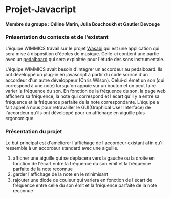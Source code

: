 # Projet-Javacript
#### Membre du groupe : Céline Marin, Julia Bouchoukh et Gautier Devouge
### Présentation du contexte et de l'existant
L’équipe WIMMICS travail sur le projet [Wasabi](http://wasabihome.i3s.unice.fr/) qui est une application qui sera mise à disposition d'écoles de musique. Celle-ci contient une partie avec un [pedalboard](https://wasabi.i3s.unice.fr/dynamicPedalboard/) qui sera exploitée pour l'étude des sons instrumentale. 

L'équipe WIMMICS avait besoin d'intégrer un accordeur au pedalboard. Ils ont développé un plug-in en javascript à partir du code source d'un accordeur d'un autre développeur (Chris Wilson). Celui-ci émet un son (qui correspond à une note) lorsqu'on appuie sur un bouton et on peut faire varier la fréquence du son. En fonction de la fréquence du son, la page web affichera sa fréquence, la note qui correspond et l'écart qu'il y a entre sa fréquence et la fréquence parfaite de la note correspondante. L'équipe a fait appel à nous pour retravailler le GUI(Graphical User Interface) de l'accordeur qu'ils ont développé pour un affichage en aiguille plus ergonomique. 

### Présentation du projet
Le but principal est d'améliorer l'affichage de l'accordeur existant afin qu'il ressemble à un accordeur standard avec une aiguille.
1. afficher une aiguille qui se déplacera vers la gauche ou la droite en fonction de l'écart entre la fréquence du son émit et la fréquence parfaite de la note reconnue
2. garder l'affichage de la note en le minimisant
3. rajouter une diode de couleur qui variera en fonction de l'écart de fréquence entre celle du son émit et la fréquence parfaite de la note reconnue
